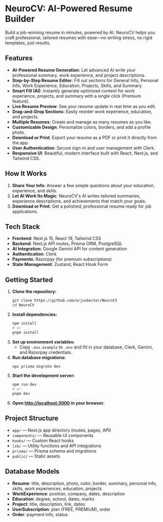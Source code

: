 # NeuroCV: AI-Powered Resume Builder

Build a job-winning resume in minutes, powered by AI. NeuroCV helps you craft professional, tailored resumes with ease—no writing stress, no rigid templates, just results.

## Features

- **AI-Powered Resume Generation**: Let advanced AI write your professional summary, work experience, and project descriptions.
- **Step-by-Step Resume Editor**: Fill out sections for General Info, Personal Info, Work Experience, Education, Projects, Skills, and Summary.
- **Smart Fill (AI)**: Instantly generate optimized content for work experience, projects, and summary with a single click (Premium feature).
- **Live Resume Preview**: See your resume update in real time as you edit.
- **Drag-and-Drop Sections**: Easily reorder work experience, education, and projects.
- **Multiple Resumes**: Create and manage as many resumes as you like.
- **Customizable Design**: Personalize colors, borders, and add a profile photo.
- **Download or Print**: Export your resume as a PDF or print it directly from the app.
- **User Authentication**: Secure sign-in and user management with Clerk.
- **Responsive UI**: Beautiful, modern interface built with React, Next.js, and Tailwind CSS.

## How It Works

1. **Share Your Info**: Answer a few simple questions about your education, experience, and skills.
2. **Let AI Work Its Magic**: NeuroCV's AI writes tailored summaries, experience descriptions, and achievements that match your goals.
3. **Download or Print**: Get a polished, professional resume ready for job applications.

## Tech Stack

- **Frontend**: Next.js 15, React 19, Tailwind CSS
- **Backend**: Next.js API routes, Prisma ORM, PostgreSQL
- **AI Integration**: Google Gemini API for content generation
- **Authentication**: Clerk
- **Payments**: Razorpay (for premium subscriptions)
- **State Management**: Zustand, React Hook Form



## Getting Started

1. **Clone the repository:**
   ```bash
   git clone https://github.com/arjunbector/NeuroCV
   cd NeuroCV
   ```
2. **Install dependencies:**
   ```bash
   npm install
   # or
   pnpm install
   ```
3. **Set up environment variables:**
   - Copy `.env.example` to `.env` and fill in your database, Clerk, Gemini, and Razorpay credentials.
4. **Run database migrations:**
   ```bash
   npx prisma migrate dev
   ```
5. **Start the development server:**
   ```bash
   npm run dev
   # or
   pnpm dev
   ```
6. **Open [http://localhost:3000](http://localhost:3000) in your browser.**

## Project Structure

- `app/` — Next.js app directory (routes, pages, API)
- `components/` — Reusable UI components
- `hooks/` — Custom React hooks
- `lib/` — Utility functions and API integrations
- `prisma/` — Prisma schema and migrations
- `public/` — Static assets

## Database Models

- **Resume**: title, description, photo, color, border, summary, personal info, skills, work experiences, education, projects
- **WorkExperience**: position, company, dates, description
- **Education**: degree, school, dates, marks
- **Project**: title, description, link, dates
- **UserSubscription**: plan (FREE, PREMIUM), order
- **Order**: payment info, status
